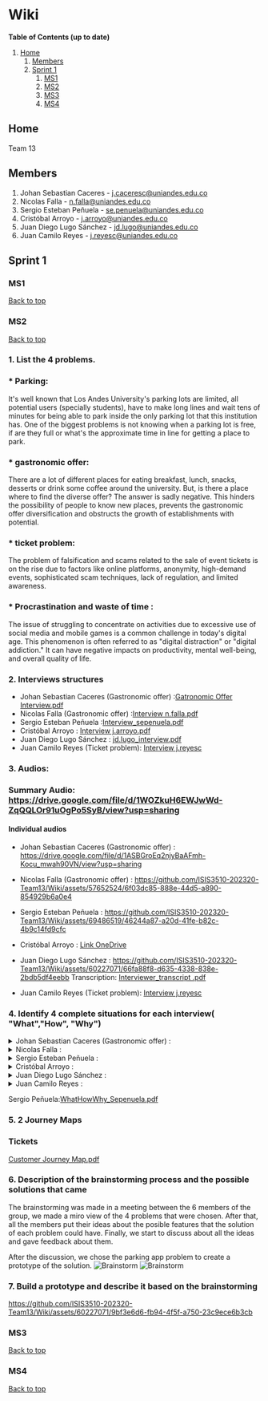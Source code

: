 # Wiki

**Table of Contents (up to date)**
1. [Home](#Home)
    1. [Members](#Members)
    1. [Sprint 1](#Sprint-1)
        1. [MS1](#ms1)
        2. [MS2](#ms2)
        3. [MS3](#ms3)
        4. [MS4](#ms4)

## Home
Team 13

## Members
1. Johan Sebastian Caceres - j.caceresc@uniandes.edu.co
2. Nicolas Falla - n.falla@uniandes.edu.co
3. Sergio Esteban Peñuela - se.penuela@uniandes.edu.co
4. Cristóbal Arroyo - j.arroyo@uniandes.edu.co
5. Juan Diego Lugo Sánchez - jd.lugo@uniandes.edu.co
6. Juan Camilo Reyes - j.reyesc@uniandes.edu.co

## Sprint 1

### MS1
[Back to top](#Wiki)

   

### MS2
[Back to top](#Wiki)

### 1. List the 4 problems.
   ### * Parking:
   It's well known that Los Andes University's parking lots are limited, all potential users (specially students), have to make long lines and wait tens of minutes for being able to park inside the only parking lot that this institution has. One of the biggest problems is not knowing when a parking lot is free, if are they full or what's the approximate time in line for getting a place to park. 
   ### * gastronomic offer:
   There are a lot of different places for eating breakfast, lunch, snacks, desserts or drink some coffee around the university. But, is there a place where to find the diverse offer? The answer is sadly negative. This hinders the possibility of people to know new places, prevents the gastronomic offer diversification and obstructs the growth of establishments with potential. 
   ### * ticket problem:
   The problem of falsification and scams related to the sale of event tickets is on the rise due to factors like online platforms, anonymity, high-demand events, sophisticated scam techniques, lack of regulation, and limited awareness. 
   ### * Procrastination and waste of time :
The issue of struggling to concentrate on activities due to excessive use of social media and mobile games is a common challenge in today's digital age. This phenomenon is often referred to as "digital distraction" or "digital addiction." It can have negative impacts on productivity, mental well-being, and overall quality of life. 


### 2. Interviews structures

* Johan Sebastian Caceres (Gastronomic offer) :[Gatronomic Offer Interview.pdf](https://github.com/ISIS3510-202320-Team13/Wiki/files/12385124/Gatronomic.Offer.Interview.pdf)
* Nicolas Falla (Gastronomic offer) :[Interview n.falla.pdf](https://github.com/ISIS3510-202320-Team13/Wiki/files/12386322/Interview.n.falla.pdf)
* Sergio Esteban Peñuela :[Interview_sepenuela.pdf](https://github.com/ISIS3510-202320-Team13/Wiki/files/12425115/Interview_sepenuela.pdf)
* Cristóbal Arroyo : [Interview j.arroyo.pdf](https://github.com/ISIS3510-202320-Team13/Wiki/files/12386916/InterviewFormat.pdf)
* Juan Diego Lugo Sánchez : [jd.lugo_interview.pdf](https://github.com/ISIS3510-202320-Team13/Wiki/files/12421307/jd.lugo_interview.pdf)
* Juan Camilo Reyes (Ticket problem): [Interview j.reyesc](https://github.com/ISIS3510-202320-Team13/Wiki/files/12386953/Ticket.App.Interview.Format.pdf)


### 3. Audios:

### Summary Audio: https://drive.google.com/file/d/1WOZkuH6EWJwWd-ZqQQLOr91uOgPo5SyB/view?usp=sharing

#### Individual audios
* Johan Sebastian Caceres (Gastronomic offer) : https://drive.google.com/file/d/1ASBGroEq2njyBaAFmh-Kocu_mwah90VN/view?usp=sharing
* Nicolas Falla (Gastronomic offer) :
https://github.com/ISIS3510-202320-Team13/Wiki/assets/57652524/6f03dc85-888e-44d5-a890-854929b6a0e4
* Sergio Esteban Peñuela :
https://github.com/ISIS3510-202320-Team13/Wiki/assets/69486519/46244a87-a20d-41fe-b82c-4b9c14fd9cfc
* Cristóbal Arroyo : [Link OneDrive](https://uniandes-my.sharepoint.com/:u:/g/personal/j_arroyo_uniandes_edu_co/EXK60GLtOKpPibyIoWznOgwBiefkM1RxeIsslamBrYn9Fw?e=GSO4eU)

* Juan Diego Lugo Sánchez : 
https://github.com/ISIS3510-202320-Team13/Wiki/assets/60227071/66fa88f8-d635-4338-838e-2bdb5df4eebb
  Transcription: [Interviewer_transcript .pdf](https://github.com/ISIS3510-202320-Team13/Wiki/files/12421303/Interviewer_transcript.pdf)
* Juan Camilo Reyes (Ticket problem): [Interview j.reyesc](https://uniandes-my.sharepoint.com/:v:/g/personal/j_reyesc_uniandes_edu_co/EZZg6ce7sVZNm4XGHFvgUkoBk0Eovqd00-OhZLqu8xoj4A?e=r2mlJq)
  
### 4. Identify 4 complete situations for each interview( "What","How", "Why")

<details>

<summary>
Johan Sebastian Caceres (Gastronomic offer) :
</summary>

| Situation | What? | How? | Why? | Who? |
| --- | --- | --- | --- | --- |
| 1 | The person wants to have lunch near the university but struggles to find varied options | The person walks around checking menus of different nearby eateries, but they all seem to offer similar choices | The lack of diversity limits the person's choices, and the options available don't satisfy their preferences | A particular individual |
| 2 | Trying to decide where to eat for dinner, the person keeps hesitating | The person scrolls through various food delivery apps, but nothing seems appealing | The limited range of options makes it challenging to find a restaurant that matches the person's cravings | A particular individual |
| 3 | The person often ends up ordering the same type of food for lunch multiple times a week | When browsing food options, the person tends to choose a familiar place without exploring new choices | Familiarity feels safer and reduces the effort of decision-making, even if it leads to monotony | A particular individual |
| 4 | Despite wanting to explore new places, the person always ends up at a familiar cafe | The person considers trying a new cafe but feels uncertain about the menu and quality, so they opt for a place they know | The fear of a disappointing dining experience or the allure of a reliable option prevents the person from venturing into the unknown | A particular individual |

</details>
  
<details>
<summary>
Nicolas Falla :
</summary>
  
| Situation | What? | How? | Why? | Who? |
| --------- | ----- | ---- | ---- | ---- |
| 1 | Students don't have a way to find out about new restaurants | They have a fear of missing out on new restaurants | The only way to get recomendations are by having friends tell that there is a new restaurant that you should try out. Marketing campaigns for new restaurants aren't that good. | Uniandes Students |
| 2 | Students tend to always eat at the same restaurants | They are fairly satisfied with the restaurants they frequent but they are constantly searching for new options | It's very hard to find new restaurants that are good | Uniandes students |
| 3 | Students rarely try out new restaurants without having some type of incentive to do so | Students are often unsatisfied when they try out new restaurants that haven't been previously recommended by someone the know | Trying out a new restaurant is often a 50/50 chance where you either make a new finding or feel like you just lost money | Uniandes students |
| 4 | Local owners have dwindling costumers | Restaurant owners that start out are frustrated at the low income that their buisness has | There is no real way to market a new restaurant other than giving out flyers to potential costumers and hoping that they come by | Restaurant owners |

</details>

<details>
<summary>
Sergio Esteban Peñuela :
</summary>

</details>

<details>
<summary>
Cristóbal Arroyo :
</summary>

| Situation | What? | How? | Why? | Who? |
| --------- | ----- | ---- | ---- | ---- |
| 1 | The person is trying to concentrate in his work, but is distracted by apps in his phone | The apps show them notifications of new messages or content or it's just distracted by reflex action | Because these apps would give more gratification to the brain than working or studying | A particual individual |
| 2 | When trying to sleep, the person would check his phone and delay the sleep hour for a lot of time | The person engages with their phone, possibly browsing social media watching videos or posts, and getting catched by the next one | The phone's screen emits blue light that suppresses melatonin production, making it harder to fall asleep; curiosity and habit of not sleeping withouth checking the phone also contribute | A particular individual |
| 3 | When checking apps, the person often wastes a lot of than half an hour on irrelevant content | Scrolling through posts or videos that trigger immediate reactions and curiosity | The platform is designed to be addictive, encouraging endless scrolling and providing intermittent rewards, keeping users engaged | A particular individual |
| 4 | The person avoids focusing on daily tasks | Engaging in activities that provide immediate pleasure or distraction, like browsing social media or watching videos | Tasks might feel challenging and not gratifying, and distractions offer a quick escape from discomfort or boredom | A particular individual |

</details>

<details>
<summary>
Juan Diego Lugo Sánchez :
</summary>
| Situation | What?                                                | How?                                                            | Why?                                                                              | Who?                                                |
| --------- | ---------------------------------------------------- | --------------------------------------------------------------- | --------------------------------------------------------------------------------- | --------------------------------------------------- |
| 1         | Market demand for a secure ticket resale application | Develop a ticket resale application with security features      | Prevent fraud and provide a secure way for buyers and sellers to exchange tickets | Client of events                                    |
| 2         | Difficulty in identifying ticket resale scams        | Create clear guidelines and education about scam signs          | Empower buyers to make informed decisions and avoid scams                         | Client of events                                    |
| 3         | Lack of secure payment and ticket transfer methods   | Implement an online transfer system with transaction monitoring | Ensure safe and reversible transactions for both buyers and sellers               | Ticket resale platform developers, Client of events |
| 4         | Increased cost due to transaction security measures  | Establish a middleman service for secure transactions           | Ensure trustworthy transactions, even at an increased cost                        | Ticket resale platform, potential middlemen         |

</details>
<details>
<summary>
Juan Camilo Reyes :
</summary>

| Situation | What? | How? | Why? | Who? |
| --------- | ----- | ---- | ---- | ---- |
| 1 | People who want to attend an event don't have a secure way of buying resale tickets when the official sale is over | They feel insecure when buying resale tickets | The possibility of getting scammed is very high | Resale ticket buyers |
| 2 | No one has clear guidelines of what a scam looks like | Identifying a scam has become very difficult as scammers change methods and adapt | Increased awareness also leads to evolving scamming strategies | Resale ticket buyers |
| 3 | There is no way to ensure the payment and reception of the ticket with this type of transaction | When you send the ticket or make the payment, there is no way to revert the transaction if one of the parties breaches the agreement | This way, buyers and sellers can ensure the safety of the money and the tickets, and the fulfillment of the transaction | Resale ticket sellers and buyers |
| 4 | Ensuring the transaction is secure can be more expensive | When you set up a middleman to monitor the transaction, the cost will go up due to their involvement | There needs to be a payment to the entity that will mediate the purchase | Resale ticket transaction middlemen |

</details>

Sergio Peñuela:[WhatHowWhy_Sepenuela.pdf](https://github.com/ISIS3510-202320-Team13/Wiki/files/12425120/WhatHowWhy_Sepenuela.pdf)


### 5. 2 Journey Maps
### Tickets
 [Customer Journey Map.pdf](https://github.com/ISIS3510-202320-Team13/Wiki/files/12387026/Customer.Journey.Map.pdf)

### 6. Description of the brainstorming process and the possible solutions that came 
The brainstorming was made in a meeting between the 6 members of the group, we made a miro view of the 4 problems that were chosen. After that, all the members put their ideas about the posible features that the solution of each problem could have. Finally, we start to discuss about all the ideas and gave feedback about them.

After the discussion, we chose the parking app problem to create a prototype of the solution.
![Brainstorm](https://github.com/ISIS3510-202320-Team13/Wiki/assets/89409633/61635baa-cdcd-425f-bf52-cb9e61b75ef8)
![Brainstorm](https://github.com/ISIS3510-202320-Team13/Wiki/assets/89409633/d56ac085-7977-4016-8724-0c7952d8f8a2)



### 7. Build a prototype and describe it based on the brainstorming
https://github.com/ISIS3510-202320-Team13/Wiki/assets/60227071/9bf3e6d6-fb94-4f5f-a750-23c9ece6b3cb

### MS3




[Back to top](#Wiki)

### MS4
[Back to top](#Wiki)
